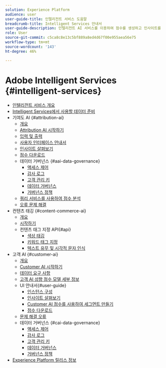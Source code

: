 ```yaml
---
solution: Experience Platform
audience: user
user-guide-title: 인텔리전트 서비스 도움말
breadcrumb-title: Intelligent Services 안내서
user-guide-description: 인텔리전트 AI 서비스를 이용하여 점수를 생성하고 인사이트를 발견하며 마케팅 이벤트 데이터를 통해 세그먼트를 만들 수 있습니다.
role: User
source-git-commit: c5ca8c8e13c5bf889a8ed4d67f00e955aea56e75
workflow-type: tm+mt
source-wordcount: '143'
ht-degree: 46%

---
```



# Adobe Intelligent Services {#intelligent-services}

- [인텔리전트 서비스 개요](home.md)
- [Intelligent Services에서 사용할 데이터 준비](data-preparation.md)
- 기여도 AI {#attribution-ai}
   - [개요](attribution-ai/overview.md)
   - [Attribution AI 시작하기](attribution-ai/getting-started.md)
   - [입력 및 출력](attribution-ai/input-output.md)
   - [사용자 인터페이스 안내서](attribution-ai/user-guide.md)
   - [인사이트 살펴보기](attribution-ai/discover-insights.md)
   - [점수 다운로드](attribution-ai/download-scores.md)
   - 데이터 거버넌스 {#aai-data-governance}
      - [액세스 제어](attribution-ai/aai-data-governance/access-controls.md)
      - [감사 로그](attribution-ai/aai-data-governance/audit-logs.md)
      - [고객 관리 키](attribution-ai/aai-data-governance/customer-managed-keys.md)
      - [데이터 거버넌스](attribution-ai/aai-data-governance/data-governance.md)
      - [거버넌스 정책](attribution-ai/aai-data-governance/governance-policies.md)
   - [쿼리 서비스를 사용하여 점수 분석](attribution-ai/aai-query-service.md)
   - [오류 문제 해결](attribution-ai/troubleshooting.md)
- 컨텐츠 태깅 {#content-commerce-ai}
   - [개요](content-commerce-ai/overview.md)
   - [시작하기](content-commerce-ai/getting-started.md)
   - 컨텐츠 태그 지정 API{#api}
      - [색상 태깅](content-commerce-ai/api/color-tagging.md)
      - [키워드 태그 지정](content-commerce-ai/api/keyword-tagging.md)
      - [텍스트 유무 및 시각적 문자 인식](content-commerce-ai/api/optical-character-recognition.md)
- 고객 AI {#customer-ai}
   - [개요](customer-ai/overview.md)
   - [Customer AI 시작하기](customer-ai/getting-started.md)
   - [데이터 요구 사항](customer-ai/data-requirements.md)
   - [고객 AI 성향 점수 모델 세부 정보](customer-ai/model-detail.md)
   - UI 안내서{#user-guide}
      - [인스턴스 구성](customer-ai/user-guide/configure.md)
      - [인사이트 살펴보기](customer-ai/user-guide/discover-insights.md)
      - [Customer AI 점수를 사용하여 세그먼트 만들기](customer-ai/user-guide/create-segment.md)
      - [점수 다운로드](customer-ai/user-guide/download-scores.md)
   - [문제 해결 오류](customer-ai/troubleshooting.md)
   - 데이터 거버넌스 {#cai-data-governance}
      - [액세스 제어](customer-ai/cai-data-governance/access-controls.md)
      - [감사 로그](customer-ai/cai-data-governance/audit-logs.md)
      - [고객 관리 키](customer-ai/cai-data-governance/customer-managed-keys.md)
      - [데이터 거버넌스](customer-ai/cai-data-governance/data-governance.md)
      - [거버넌스 정책](customer-ai/cai-data-governance/governance-policies.md)
- [Experience Platform 릴리스 정보](https://experienceleague.adobe.com/ko/docs/experience-platform/release-notes/latest)
